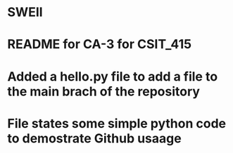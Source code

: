 # SWEII
# README for CA-3 for CSIT_415
# Added a hello.py file to add a file to the main brach of the repository
# File states some simple python code to demostrate Github usaage
